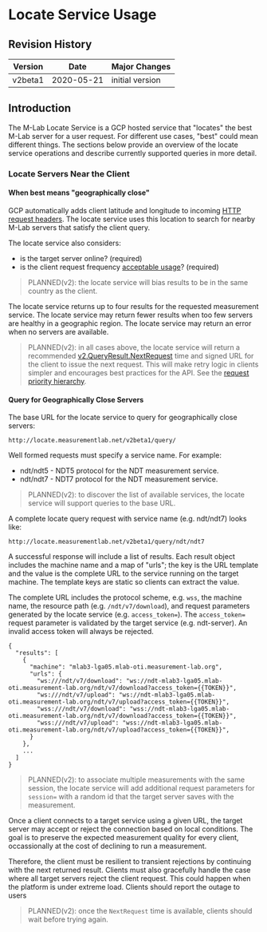 # Locate Service Usage

## Revision History

| Version  | Date       |  Major Changes  |
|----------|------------|-----------------|
| v2beta1  | 2020-05-21 | initial version |

## Introduction

The M-Lab Locate Service is a GCP hosted service that "locates" the best
M-Lab server for a user request. For different use cases, "best" could mean
different things. The sections below provide an overview of the locate
service operations and describe currently supported queries in more detail.

### Locate Servers Near the Client

#### When best means "geographically close"

GCP automatically adds client latitude and longitude to incoming [HTTP
request headers][headers]. The locate service uses this location to search
for nearby M-Lab servers that satisfy the client query.

[headers]: https://cloud.google.com/load-balancing/docs/user-defined-request-headers#how_user-defined_request_headers_work

The locate service also considers:

* is the target server online? (required)
* is the client request frequency [acceptable usage][aup]? (required)

> PLANNED(v2): the locate service will bias results to be in the same country
as the client.

The locate service returns up to four results for the requested measurement
service. The locate service may return fewer results when too few servers are
healthy in a geographic region. The locate service may return an error when
no servers are available.

> PLANNED(v2): in all cases above, the locate service will return a
recommended [v2.QueryResult.NextRequest][nextRequest] time and signed URL for
the client to issue the next request. This will make retry logic in clients
simpler and encourages best practices for the API. See the [request priority
hierarchy][priority].

[nextRequest]: https://godoc.org/github.com/m-lab/locate/api/v2#QueryResult
[priority]: https://godoc.org/github.com/m-lab/locate/api/v2
[aup]: https://www.measurementlab.net/aup

#### Query for Geographically Close Servers

The base URL for the locate service to query for geographically close
servers:

    http://locate.measurementlab.net/v2beta1/query/

Well formed requests must specify a service name. For example:

* ndt/ndt5 - NDT5 protocol for the NDT measurement service.
* ndt/ndt7 - NDT7 protocol for the NDT measurement service.

> PLANNED(v2): to discover the list of available services, the locate service
will support queries to the base URL.

A complete locate query request with service name (e.g. ndt/ndt7) looks like:

    http://locate.measurementlab.net/v2beta1/query/ndt/ndt7

A successful response will include a list of results. Each result object
includes the machine name and a map of "urls"; the key is the URL template
and the value is the complete URL to the service running on the target
machine. The template keys are static so clients can extract the value.

The complete URL includes the protocol scheme, e.g. `wss`, the machine name,
the resource path (e.g. `/ndt/v7/download`), and request parameters generated
by the locate service (e.g. `access_token=`). The `access_token=` request
parameter is validated by the target service (e.g. ndt-server). An invalid
access token will always be rejected.

    {
      "results": [
        {
          "machine": "mlab3-lga05.mlab-oti.measurement-lab.org",
          "urls": {
            "ws:///ndt/v7/download": "ws://ndt-mlab3-lga05.mlab-oti.measurement-lab.org/ndt/v7/download?access_token={{TOKEN}}",
            "ws:///ndt/v7/upload": "ws://ndt-mlab3-lga05.mlab-oti.measurement-lab.org/ndt/v7/upload?access_token={{TOKEN}}",
            "wss:///ndt/v7/download": "wss://ndt-mlab3-lga05.mlab-oti.measurement-lab.org/ndt/v7/download?access_token={{TOKEN}}",
            "wss:///ndt/v7/upload": "wss://ndt-mlab3-lga05.mlab-oti.measurement-lab.org/ndt/v7/upload?access_token={{TOKEN}}",
          }
        },
        ...
      ]
    }

> PLANNED(v2): to associate multiple measurements with the same session, the
locate service will add additional request parameters for `session=` with a
random id that the target server saves with the measurement.

Once a client connects to a target service using a given URL, the target
server may accept or reject the connection based on local conditions. The
goal is to preserve the expected measurement quality for every client,
occassionally at the cost of declining to run a measurement.

Therefore, the client must be resilient to transient rejections by continuing
with the next returned result. Clients must also gracefully handle the case
where all target servers reject the client request. This could happen when
the platform is under extreme load. Clients should report the outage to
users

> PLANNED(v2): once the `NextRequest` time is available, clients should wait
before trying again.
